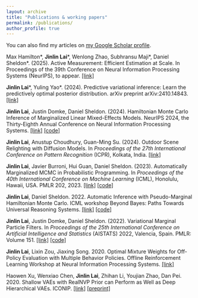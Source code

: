```yaml
---
layout: archive
title: "Publications & working papers"
permalink: /publications/
author_profile: true
---
```


You can also find my articles on [my Google Scholar profile](https://scholar.google.com/citations?user=tCc0cGwAAAAJ&hl=en&authuser=1).

Max Hamilton\*, **Jinlin Lai**\*, Wenlong Zhao, Subhransu Maji*, Daniel Sheldon*. (2025). Active Measurement: Efficient Estimation at Scale. In Proceedings of the 39th Conference on Neural Information Processing Systems (NeurIPS), to appear. [[link]](https://arxiv.org/pdf/2507.01372.pdf)

**Jinlin Lai**\*, Yuling Yao\*. (2024). Predictive variational inference: Learn the predictively optimal posterior distribution. arXiv preprint arXiv:2410.14843. [[link]](https://arxiv.org/pdf/2410.14843.pdf)

**Jinlin Lai**, Justin Domke, Daniel Sheldon. (2024). Hamiltonian Monte Carlo Inference of Marginalized Linear Mixed-Effects Models. NeurIPS 2024, the Thirty-Eighth Annual Conference on Neural Information Processing Systems. [[link]](https://arxiv.org/pdf/2410.24079.pdf) [[code]](https://github.com/lll6924/hamiltonian_lme)

**Jinlin Lai**, Anustup Choudhury, Guan-Ming Su. (2024). Outdoor Scene Relighting with Diffusion Models. In *Proceedings of the 27th International Conference on Pattern Recognition* (ICPR), Kolkata, India. [[link]](https://link.springer.com/chapter/10.1007/978-3-031-78172-8_27)

**Jinlin Lai**, Javier Burroni, Hui Guan, Daniel Sheldon. (2023). Automatically Marginalized MCMC in Probabilistic Programming. In *Proceedings of the 40th International Conference on Machine Learning* (ICML), Honolulu, Hawaii, USA. PMLR 202, 2023. [[link]](https://arxiv.org/pdf/2302.00564.pdf) [[code]](https://github.com/lll6924/automatically-marginalized-MCMC)

**Jinlin Lai**, Daniel Sheldon. 2022. Automatic Inference with Pseudo-Marginal Hamiltonian Monte Carlo. ICML workshop Beyond Bayes: Paths Towards Universal Reasoning Systems. [[link]](https://drive.google.com/file/d/1dIZ3CYLsdtCqoMEALtJqB6qGqmikbIph/view) [[code]](https://github.com/lll6924/AIwPMHMC)

**Jinlin Lai**, Justin Domke, Daniel Sheldon. (2022). Variational Marginal Particle Filters. In *Proceedings of the 25th International Conference on Artificial Intelligence and Statistics* (AISTATS) 2022, Valencia, Spain. PMLR: Volume 151. [[link]](https://arxiv.org/pdf/2109.15134.pdf) [[code]](https://github.com/lll6924/VMPF)

**Jinlin Lai**, Lixin Zou, Jiaxing Song. 2020. Optimal Mixture Weights for Off-Policy Evaluation with Multiple Behavior Policies. Offline Reinforcement Learning Workshop at Neural Information Processing Systems. [[link]](https://arxiv.org/pdf/2011.14359.pdf)

Haowen Xu, Wenxiao Chen, **Jinlin Lai**, Zhihan Li, Youjian Zhao, Dan Pei. 2020. Shallow VAEs with RealNVP Prior can Perform as Well as Deep Hierarchical VAEs. ICONIP. [[link]](https://link.springer.com/chapter/10.1007/978-3-030-63823-8_74) [[preprint]](https://arxiv.org/pdf/1905.13452.pdf)